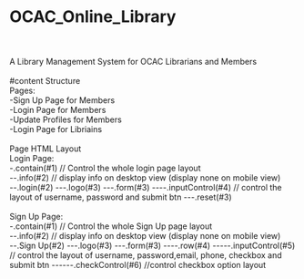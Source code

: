# OCAC_Online_Library

<br/><br/>
A Library Management System for OCAC Librarians and Members
<br/><br/>
#content Structure
<br/>
Pages:
<br/>
-Sign Up Page for Members
<br/>
-Login Page for Members
<br/>
-Update Profiles for Members
<br/>
-Login Page for Libriains
<br/><br/>
Page HTML Layout
<br/>
Login Page:
<br/>
-.contain(#1) // Control the whole login page layout
<br/>
--.info(#2) // display info on desktop view (display none on mobile view)
<br/>
--.login(#2)
---.logo(#3)
---.form(#3)
----.inputControl(#4) // control the layout of username, password and submit btn
---.reset(#3)
<br/><br/>
Sign Up Page:
<br/>
-.contain(#1) // Control the whole Sign Up page layout
<br/>
--.info(#2) // display info on desktop view (display none on mobile view)
<br/>
--.Sign Up(#2)
---.logo(#3)
---.form(#3)
----.row(#4)
-----.inputControl(#5) // control the layout of username, password,email, phone, checkbox and submit btn
------.checkControl(#6) //control checkbox option layout
<br/><br/>
